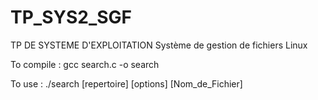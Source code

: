# TP_SYS2_SGF
TP DE SYSTEME D'EXPLOITATION Système de gestion de fichiers Linux

To compile : gcc search.c -o search

To use : ./search [repertoire] [options] [Nom_de_Fichier]
